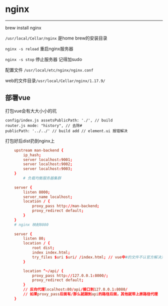 # nginx

---

brew install nginx

`/usr/local/Cellar/nginx` 是home brew的安装目录

`nginx -s reload` 重启nginx服务器

`nginx -s stop` 停止服务器 记得加sudo

配置文件 `/usr/local/etc/nginx/nginx.conf`

web的文件目录`/usr/local/Cellar/nginx/1.17.9/`

## 部署vue

打包vue会有大大小小的坑

```note
config/index.js assetsPublicPath: './', // build 
router.js mode: "history", // 去除#
publicPath: '../../' // build add // element.ui 报错解决
```

打包好后dist扔到nginx上

```conf
	upstream man-backend {
        ip_hash;
        server localhost:9001;
        server localhost:9002;
        server localhost:9003;
    }
		# 负载均衡服务器集群
    
    server {
        listen 8000;
        server_name localhost;
        location / {
            proxy_pass http://man-backend;
            proxy_redirect default;
        }
    }
    # nginx 映射8080
    
    server {
        listen 80;
        location / {
            root dist;
            index index.html;
            try_files $uri $uri/ /index.html; // vue中#的文件不认官方解决方案
        }

        location ^~/api/ {
            proxy_pass http://127.0.0.1:8000/;
            proxy_redirect default;
        }
        // 反向代理localhost:80/api/接口到127.0.0.1:8080/
        // 如果proxy_pass后面有/那么就跟到api的路径后面，其他就带上原路径代理
    }
```

